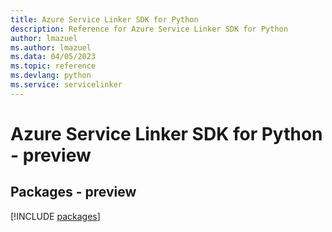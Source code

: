 ```yaml
---
title: Azure Service Linker SDK for Python
description: Reference for Azure Service Linker SDK for Python
author: lmazuel
ms.author: lmazuel
ms.data: 04/05/2023
ms.topic: reference
ms.devlang: python
ms.service: servicelinker
---
```

# Azure Service Linker SDK for Python - preview
## Packages - preview
[!INCLUDE [packages](service-linker-index.md)]
